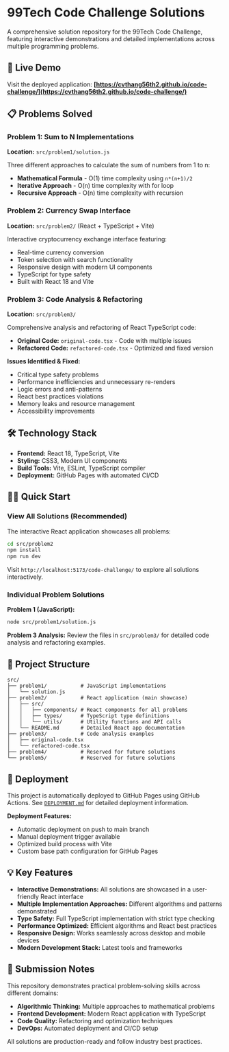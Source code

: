 # 99Tech Code Challenge Solutions

A comprehensive solution repository for the 99Tech Code Challenge, featuring interactive demonstrations and detailed implementations across multiple programming problems.

## 🚀 Live Demo

Visit the deployed application: **[https://cvthang56th2.github.io/code-challenge/](https://cvthang56th2.github.io/code-challenge/)**

## 📋 Problems Solved

### Problem 1: Sum to N Implementations
**Location:** `src/problem1/solution.js`

Three different approaches to calculate the sum of numbers from 1 to n:
- **Mathematical Formula** - O(1) time complexity using `n*(n+1)/2`
- **Iterative Approach** - O(n) time complexity with for loop
- **Recursive Approach** - O(n) time complexity with recursion

### Problem 2: Currency Swap Interface
**Location:** `src/problem2/` (React + TypeScript + Vite)

Interactive cryptocurrency exchange interface featuring:
- Real-time currency conversion
- Token selection with search functionality
- Responsive design with modern UI components
- TypeScript for type safety
- Built with React 18 and Vite

### Problem 3: Code Analysis & Refactoring
**Location:** `src/problem3/`

Comprehensive analysis and refactoring of React TypeScript code:
- **Original Code:** `original-code.tsx` - Code with multiple issues
- **Refactored Code:** `refactored-code.tsx` - Optimized and fixed version

**Issues Identified & Fixed:**
- Critical type safety problems
- Performance inefficiencies and unnecessary re-renders
- Logic errors and anti-patterns
- React best practices violations
- Memory leaks and resource management
- Accessibility improvements

## 🛠️ Technology Stack

- **Frontend:** React 18, TypeScript, Vite
- **Styling:** CSS3, Modern UI components
- **Build Tools:** Vite, ESLint, TypeScript compiler
- **Deployment:** GitHub Pages with automated CI/CD

## 🏃‍♂️ Quick Start

### View All Solutions (Recommended)
The interactive React application showcases all problems:

```bash
cd src/problem2
npm install
npm run dev
```

Visit `http://localhost:5173/code-challenge/` to explore all solutions interactively.

### Individual Problem Solutions

**Problem 1 (JavaScript):**
```bash
node src/problem1/solution.js
```

**Problem 3 Analysis:**
Review the files in `src/problem3/` for detailed code analysis and refactoring examples.

## 📁 Project Structure

```
src/
├── problem1/           # JavaScript implementations
│   └── solution.js
├── problem2/           # React application (main showcase)
│   ├── src/
│   │   ├── components/ # React components for all problems
│   │   ├── types/      # TypeScript type definitions
│   │   └── utils/      # Utility functions and API calls
│   └── README.md       # Detailed React app documentation
├── problem3/           # Code analysis examples
│   ├── original-code.tsx
│   └── refactored-code.tsx
├── problem4/           # Reserved for future solutions
└── problem5/           # Reserved for future solutions
```

## 🚀 Deployment

This project is automatically deployed to GitHub Pages using GitHub Actions. See [`DEPLOYMENT.md`](DEPLOYMENT.md) for detailed deployment information.

**Deployment Features:**
- Automatic deployment on push to main branch
- Manual deployment trigger available
- Optimized build process with Vite
- Custom base path configuration for GitHub Pages

## 💡 Key Features

- **Interactive Demonstrations:** All solutions are showcased in a user-friendly React interface
- **Multiple Implementation Approaches:** Different algorithms and patterns demonstrated
- **Type Safety:** Full TypeScript implementation with strict type checking
- **Performance Optimized:** Efficient algorithms and React best practices
- **Responsive Design:** Works seamlessly across desktop and mobile devices
- **Modern Development Stack:** Latest tools and frameworks

## 📝 Submission Notes

This repository demonstrates practical problem-solving skills across different domains:
- **Algorithmic Thinking:** Multiple approaches to mathematical problems
- **Frontend Development:** Modern React application with TypeScript
- **Code Quality:** Refactoring and optimization techniques
- **DevOps:** Automated deployment and CI/CD setup

All solutions are production-ready and follow industry best practices.
